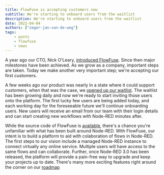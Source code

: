 ```yaml
---
title: FlowFuse is accepting customers now
subtitle: We're starting to onboard users from the waitlist
description: We're starting to onboard users from the waitlist
date: 2022-04-04
authors: ["zeger-jan-van-de-weg"]
tags:
    - posts
    - flowfuse
    - news
---
```


A year ago our CTO, Nick O'Leary, [introduced FlowFuse](/blog/2021/04/first-deploy/).
Since then major milestones have been achieved. As we grow as a company, important
steps are taken. Today we make another very important step; we're accepting our
first customers.

<!--more-->

A few weeks ago our product was nearly in a state where it could support customers,
when that was the case, we [opened up our waitlist](/blog/2022/02/announcing-flowforge-cloud/).
The waitlist has been growing daily and now we're ready to start inviting those
users onto the platform. The first
lucky few users are being added today, and each working day for the foreseeable
future we'll continue onboarding users. New users will receive an email from our
team with their login details and can start creating new workflows with Node-RED
minutes after.

While the source code of FlowFuse is [available](https://github.com/FlowFuse/flowfuse),
there's a chance you're unfamiliar with what has been built around Node-RED.
With FlowFuse, our intent is to build a platform to aid with colaboration of
flows in Node-RED. The first steps to our vision include a managed Node-RED 
instance to connect virtually any online service. Multiple users will have
access to the same flows and can collaborate. Further, once Node-RED 3.0 has
been released, the platform will provide a pain-free way to upgrade and keep
your projects up to date. There's many more exciting features right around the
corner on our [roadmap](/product/roadmap/)
